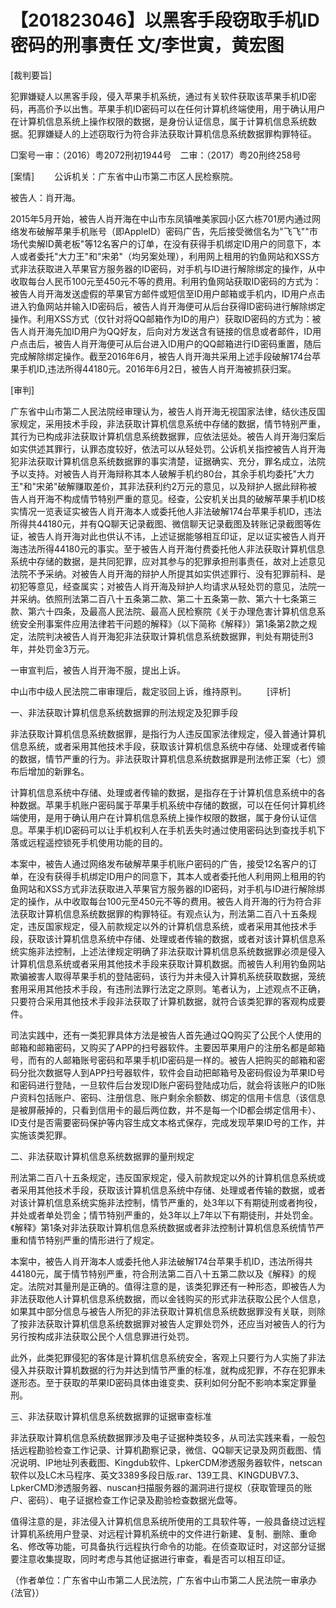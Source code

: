 # 【201823046】以黑客手段窃取手机ID密码的刑事责任 文/李世寅，黄宏图

\[裁判要旨\]

犯罪嫌疑人以黑客手段，侵入苹果手机系统，通过有关软件获取该苹果手机ID密码，再高价予以出售。苹果手机ID密码可以在任何计算机终端使用，用于确认用户在计算机信息系统上操作权限的数据，是身份认证信息，属于计算机信息系统数据。犯罪嫌疑人的上述窃取行为符合非法获取计算机信息系统数据罪构罪特征。

□案号一审：（2016）粤2072刑初1944号　二审：（2017）粤20刑终258号

\[案情\] 　　公诉机关：广东省中山市第二市区人民检察院。

被告人：肖开海。

2015年5月开始，被告人肖开海在中山市东凤镇唯美家园小区六栋701房内通过网络发布破解苹果手机账号（即AppleID）密码广告，先后接受微信名为"飞飞""市场代卖解ID黄老板"等12名客户的订单，在没有获得手机绑定ID用户的同意下，本人或者委托"大力王"和"宋弟"（均另案处理），利用网上租用的钓鱼网站和XSS方式非法获取进入苹果官方服务器的ID密码，对手机与ID进行解除绑定的操作，从中收取每台人民币100元至450元不等的费用。利用钓鱼网站获取ID密码的方式为：被告人肖开海发送虚假的苹果官方邮件或短信至ID用户邮箱或手机内，ID用户点击进入钓鱼网站并输入ID密码后，被告人肖开海便可从后台获得ID密码进行解除绑定操作。利用XSS方式（仅针对将QQ邮箱作为ID的用户）获取ID密码的方式为：被告人肖开海先加ID用户为QQ好友，后向对方发送含有链接的信息或者邮件，ID用户点击后，被告人肖开海便可从后台进入ID用户的QQ邮箱进行ID密码重置，随后完成解除绑定操作。截至2016年6月，被告人肖开海共采用上述手段破解174台苹果手机ID,违法所得44180元。2016年6月2日，被告人肖开海被抓获归案。

\[审判\]

广东省中山市第二人民法院经审理认为，被告人肖开海无视国家法律，结伙违反国家规定，采用技术手段，非法获取计算机信息系统中存储的数据，情节特别严重，其行为已构成非法获取计算机信息系统数据罪，应依法惩处。被告人肖开海归案后如实供述其罪行，认罪态度较好，依法可以从轻处罚。公诉机关指控被告人肖开海犯非法获取计算机信息系统数据罪的事实清楚，证据确实、充分，罪名成立，法院予以支持。对被告人肖开海辩称其本人破解手机约80台，其余手机均委托"大力王"和"宋弟"破解赚取差价，其非法获利约2万元的意见，以及辩护人据此辩称被告人肖开海不构成情节特别严重的意见。经查，公安机关出具的破解苹果手机ID核实情况一览表证实被告人肖开海本人或委托他人非法破解174台苹果手机ID，违法所得共44180元，并有QQ聊天记录截图、微信聊天记录截图及转账记录截图等佐证，被告人肖开海对此也供认不讳，上述证据能够相互印证，足以证实被告人肖开海违法所得44180元的事实。至于被告人肖开海付费委托他人非法获取计算机信息系统中存储的数据，是共同犯罪，应对其参与的犯罪承担刑事责任，故对上述意见法院不予采纳。对被告人肖开海的辩护人所提其如实供述罪行、没有犯罪前科、是初犯等意见，经查属实；对被告人肖开海及辩护人均请求从轻处罚的意见，法院一并采纳。依照刑法第二百八十五条第二款、第二十五条第一款、第六十七条第三款、第六十四条，及最高人民法院、最高人民检察院《关于办理危害计算机信息系统安全刑事案件应用法律若干问题的解释》（以下简称《解释》）第1条第2款之规定，法院判决被告人肖开海犯非法获取计算机信息系统数据罪，判处有期徒刑3年，并处罚金3万元。

一审宣判后，被告人肖开海不服，提出上诉。

中山市中级人民法院二审审理后，裁定驳回上诉，维持原判。 　　\[评析\]

一、非法获取计算机信息系统数据罪的刑法规定及犯罪手段

非法获取计算机信息系统数据罪，是指行为人违反国家法律规定，侵入普通计算机信息系统，或者采用其他技术手段，获取该计算机信息系统中存储、处理或者传输的数据，情节严重的行为。非法获取计算机信息系统数据罪是刑法修正案（七）颁布后增加的新罪名。

计算机信息系统中存储、处理或者传输的数据，是指存在于计算机信息系统中的各种数据。苹果手机账户密码属于苹果手机系统中存储的数据，可以在任何计算机终端使用，是用于确认用户在计算机信息系统上操作权限的数据，属于身份认证信息。苹果手机ID密码可以让手机权利人在手机丢失时通过使用密码达到查找手机下落或远程遥控锁死手机使用功能的目的。

本案中，被告人通过网络发布破解苹果手机账户密码的广告，接受12名客户的订单，在没有获得手机绑定ID用户的同意下，其本人或者委托他人利用网上租用的钓鱼网站和XSS方式非法获取进入苹果官方服务器的ID密码，对手机与ID进行解除绑定的操作，从中收取每台100元至450元不等的费用。被告人肖开海的行为符合非法获取计算机信息系统数据罪的构罪特征。有观点认为，刑法第二百八十五条规定，违反国家规定，侵入前款规定以外的计算机信息系统，或者采用其他技术手段，获取该计算机信息系统中存储、处理或者传输的数据，或者对该计算机信息系统实施非法控制，上述法律规定明确了非法获取计算机信息系统数据罪必须是侵入计算机信息系统或者采用其他技术手段来获取计算机数据。而被告人利用钓鱼网站欺骗被害人取得苹果手机的登陆密码，该行为并未侵入计算机系统获取数据，笼统套用采用其他技术手段，有违刑法罪行法定之原则。笔者认为，上述观点不正确，只要符合采用其他技术手段非法获取了计算机数据，就符合该类犯罪的客观构成要件。

司法实践中，还有一类犯罪具体方法是被告人首先通过QQ购买了公民个人使用的邮箱和邮箱密码，又购买了APP的扫号器软件。主要因苹果用户的注册名都是邮箱号，而有的人邮箱账号密码和苹果手机ID密码是一样的。被告人把购买的邮箱和密码分批次数据导人到APP扫号器软件，软件会自动把邮箱号及密码假设为苹果ID号和密码进行登陆，一旦软件后台发现ID账户密码登陆成功后，就会将该账户的ID账户资料包括账户、密码、注册信息、账户剩余余额数、绑定的信用卡信息（该信息是被屏蔽掉的，只看到信用卡的最后两位数，并不是每一个ID都会绑定信用卡）、ID支付是否需要密码保护等内容生成文本格式保存，完成发现苹果ID号的工作，并实施该类犯罪。

二、非法获取计算机信息系统数据罪的量刑规定

刑法第二百八十五条规定，违反国家规定，侵入前款规定以外的计算机信息系统或者采用其他技术手段，获取该计算机信息系统中存储、处理或者传输的数据，或者对该计算机信息系统实施非法控制，情节严重的，处3年以下有期徒刑或者拘役，并处或者单处罚金；情节特别严重的，处3年以上7年以下有期徒刑，并处罚金。《解释》第1条对非法获取计算机信息系统数据或者非法控制计算机信息系统情节严重和情节特别严重的情形进行了规定。

本案中，被告人肖开海本人或委托他人非法破解174台苹果手机ID，违法所得共44180元，属于情节特别严重，符合刑法第二百八十五第二款以及《解释》的规定。法院对其量刑是正确的。值得注意的是，该类犯罪还有一种形态，即被告人为非法获取他人计算机信息系统数据，而以金钱购买的形式非法获取公民个人信息，如果其中部分信息与被告人所犯的非法获取计算机信息系统数据罪没有关联，则除了按非法获取计算机信息系统数据罪对被告人定罪处罚外，还应当对被告人的行为另行按构成非法获取公民个人信息罪进行处罚。

此外，此类犯罪侵犯的客体是计算机信息系统安全，客观上只要行为人实施了非法侵入并获取计算机数据的行为并达到情节严重的标准，就构成犯罪，不存在犯罪未遂形态。至于获取的苹果ID密码具体由谁变卖、获利如何分配不影响本案定罪量刑。

三、非法获取计算机信息系统数据罪的证据审查标准

非法获取计算机信息系统数据罪涉及电子证据种类较多，从司法实践来看，一般包括远程勘验检查工作记录、计算机勘察记录，微信、QQ聊天记录及网页截图、情况说明、IP地址列表截图、Kingdub软件、LpkerCDM渗透服务器软件，netscan软件以及LC木马程序、英文3389多段日版.rar、139工具、KINGDUBV7.3、LpkerCMD渗透服务器、nuscan扫描服务器的漏洞进行提权（获取管理员的账户、密码）、电子证据检查工作记录及勘验检查数据光盘等。

值得注意的是，非法侵入计算机信息系统所使用的工具软件等，一般具备绕过远程计算机系统用户登录、对远程计算机系统中的文件进行新建、复制、删除、重命名、修改等功能，可具备执行远程执行命令的功能。在侦查取证时，对这部分证据要注意收集提取，同时考虑与其他证据进行审查，看是否可以相互印证。

（作者单位：广东省中山市第二人民法院，广东省中山市第二人民法院一审承办{法官}）